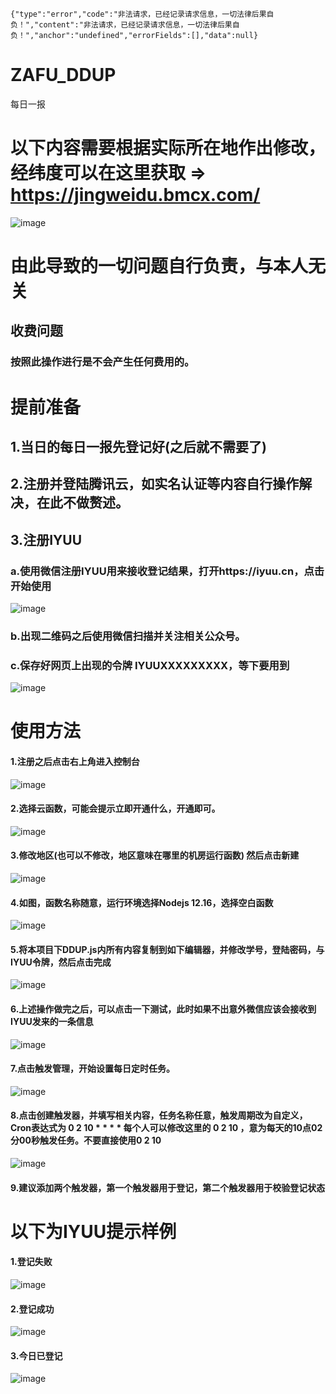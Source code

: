 ```
{"type":"error","code":"非法请求，已经记录请求信息，一切法律后果自负！","content":"非法请求，已经记录请求信息，一切法律后果自负！","anchor":"undefined","errorFields":[],"data":null}
```



# ZAFU_DDUP
每日一报

# 以下内容需要根据实际所在地作出修改， 经纬度可以在这里获取 => https://jingweidu.bmcx.com/
![image](https://github.com/Debuffxb/ZAFU_DDUP/blob/main/images/Jietu20210202162841.png)

# 由此导致的一切问题自行负责，与本人无关

## 收费问题
### 按照此操作进行是不会产生任何费用的。

# 提前准备
## 1.当日的每日一报先登记好(之后就不需要了)
## 2.注册并登陆腾讯云，如实名认证等内容自行操作解决，在此不做赘述。
## 3.注册IYUU
### a.使用微信注册IYUU用来接收登记结果，打开https://iyuu.cn，点击开始使用
![image](https://github.com/Debuffxb/ZAFU_DDUP/blob/main/images/Jietu20201011-180529.jpg)
### b.出现二维码之后使用微信扫描并关注相关公众号。
### c.保存好网页上出现的令牌 IYUUXXXXXXXXX，等下要用到
![image](https://github.com/Debuffxb/ZAFU_DDUP/blob/main/images/Jietu20201011-180601.jpg)


# 使用方法
#### 1.注册之后点击右上角进入控制台
![image](https://github.com/Debuffxb/ZAFU_DDUP/blob/main/images/Jietu20201011-175710.jpg)
#### 2.选择云函数，可能会提示立即开通什么，开通即可。
![image](https://github.com/Debuffxb/ZAFU_DDUP/blob/main/images/Jietu20201011-175739.jpg)
#### 3.修改地区(也可以不修改，地区意味在哪里的机房运行函数) 然后点击新建
![image](https://github.com/Debuffxb/ZAFU_DDUP/blob/main/images/Jietu20201011-175812.jpg)
#### 4.如图，函数名称随意，运行环境选择Nodejs 12.16，选择空白函数
![image](https://github.com/Debuffxb/ZAFU_DDUP/blob/main/images/Jietu20201011-175840.jpg)
#### 5.将本项目下DDUP.js内所有内容复制到如下编辑器，并修改学号，登陆密码，与IYUU令牌，然后点击完成
![image](https://github.com/Debuffxb/ZAFU_DDUP/blob/main/images/Jietu20201011-175913.jpg)
#### 6.上述操作做完之后，可以点击一下测试，此时如果不出意外微信应该会接收到IYUU发来的一条信息
![image](https://github.com/Debuffxb/ZAFU_DDUP/blob/main/images/Jietu20201011-175947.jpg)
#### 7.点击触发管理，开始设置每日定时任务。
![image](https://github.com/Debuffxb/ZAFU_DDUP/blob/main/images/Jietu20201011-180004.jpg)
#### 8.点击创建触发器，并填写相关内容，任务名称任意，触发周期改为自定义，Cron表达式为 0 2 10 * * * * 每个人可以修改这里的 0 2 10 ，意为每天的10点02分00秒触发任务。不要直接使用0 2 10
![image](https://github.com/Debuffxb/ZAFU_DDUP/blob/main/images/Jietu20201011-180102.jpg)
#### 9.建议添加两个触发器，第一个触发器用于登记，第二个触发器用于校验登记状态

# 以下为IYUU提示样例
#### 1.登记失败
![image](https://github.com/Debuffxb/ZAFU_DDUP/blob/main/images/Jietu20201011-180402.jpg)
#### 2.登记成功
![image](https://github.com/Debuffxb/ZAFU_DDUP/blob/main/images/Jietu20201011-180426.jpg)
#### 3.今日已登记
![image](https://github.com/Debuffxb/ZAFU_DDUP/blob/main/images/Jietu20201011-180444.jpg)

